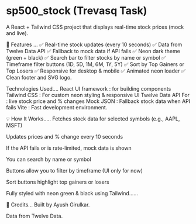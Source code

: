 # sp500_stock (Trevasq Task)

A React + Tailwind CSS project that displays real-time stock prices (mock and live).

🚀 Features ...
✅ Real-time stock updates (every 10 seconds)
✅ Data from Twelve Data API
✅ Fallback to mock data if API fails
✅ Neon dark theme (green + black)
✅ Search bar to filter stocks by name or symbol
✅ Timeframe filter buttons (1D, 5D, 1M, 6M, 1Y, 5Y)
✅ Sort by Top Gainers or Top Losers
✅ Responsive for desktop & mobile
✅ Animated neon loader
✅ Clean footer and SVG logo.

Technologies Used....
React	UI framework : for building components
Tailwind CSS :	For custom neon styling & responsive UI
Twelve Data API	For : live stock price and % changes
Mock JSON	: Fallback stock data when API fails
Vite : Fast development environment.


💡 How It Works.....
Fetches stock data for selected symbols (e.g., AAPL, MSFT)

Updates prices and % change every 10 seconds

If the API fails or is rate-limited, mock data is shown

You can search by name or symbol

Buttons allow you to filter by timeframe (UI only for now)

Sort buttons highlight top gainers or losers

Fully styled with neon green & black using Tailwind......



🙌 Credits...
Built by Ayush Girulkar.

Data from Twelve Data.




